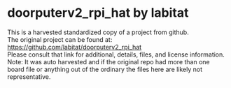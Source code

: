 
# doorputerv2_rpi_hat by labitat  
This is a harvested standardized copy of a project from github.  
The original project can be found at:  
https://github.com/labitat/doorputerv2_rpi_hat  
Please consult that link for additional, details, files, and license information.  
Note: It was auto harvested and if the original repo had more than one board file or anything out of the ordinary the files here are likely not representative.  
    